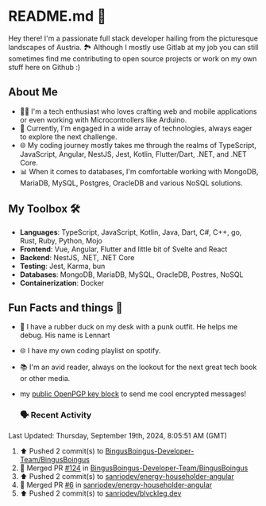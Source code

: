 # README.md 🚀

Hey there! I'm a passionate full stack developer hailing from the picturesque landscapes of Austria. 🏞️
Although I mostly use Gitlab at my job you can still sometimes find me contributing to open source projects or work on my own stuff here on Github :)

## About Me

- 🧑‍💻 I'm a tech enthusiast who loves crafting web and mobile applications or even working with Microcontrollers like Arduino.
- 💼 Currently, I'm engaged in a wide array of technologies, always eager to explore the next challenge.
- 🌐 My coding journey mostly takes me through the realms of TypeScript, JavaScript, Angular, NestJS, Jest, Kotlin, Flutter/Dart, .NET, and .NET Core.
- 📊 When it comes to databases, I'm comfortable working with MongoDB, MariaDB, MySQL, Postgres, OracleDB and various NoSQL solutions.

## My Toolbox 🛠️

- **Languages**: TypeScript, JavaScript, Kotlin, Java, Dart, C#, C++, go, Rust, Ruby, Python, Mojo
- **Frontend**: Vue, Angular, Flutter and little bit of Svelte and React
- **Backend**: NestJS, .NET, .NET Core
- **Testing**: Jest, Karma, bun
- **Databases**: MongoDB, MariaDB, MySQL, OracleDB, Postres, NoSQL
- **Containerization**: Docker

## Fun Facts and things 🌟
- 🦆 I have a rubber duck on my desk with a punk outfit. He helps me debug. His name is Lennart
- 🌐 I have my own coding playlist on spotify.
- 📚 I'm an avid reader, always on the lookout for the next great tech book or other media.
- my <a href="https://raw.githubusercontent.com/sanriodev/sanriodev/main/key.gpg" target="_blank">public OpenPGP key block</a> to send me cool encrypted messages!

  ### 🗣 Recent Activity

<!--RECENT_ACTIVITY:last_update-->
Last Updated: Thursday, September 19th, 2024, 8:05:51 AM (GMT)
<!--RECENT_ACTIVITY:last_update_end-->
<!--RECENT_ACTIVITY:start-->
1. ⬆️ Pushed 2 commit(s) to [BingusBoingus-Developer-Team/BingusBoingus](https://github.com/BingusBoingus-Developer-Team/BingusBoingus)<br>
2. 🎉 Merged PR [#124](https://github.com/BingusBoingus-Developer-Team/BingusBoingus/pull/124) in [BingusBoingus-Developer-Team/BingusBoingus](https://github.com/BingusBoingus-Developer-Team/BingusBoingus)<br>
3. ⬆️ Pushed 2 commit(s) to [sanriodev/energy-householder-angular](https://github.com/sanriodev/energy-householder-angular)<br>
4. 🎉 Merged PR [#6](https://github.com/sanriodev/energy-householder-angular/pull/6) in [sanriodev/energy-householder-angular](https://github.com/sanriodev/energy-householder-angular)<br>
5. ⬆️ Pushed 2 commit(s) to [sanriodev/blvckleg.dev](https://github.com/sanriodev/blvckleg.dev)<br>
<!--RECENT_ACTIVITY:end-->
